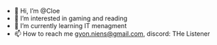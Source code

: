 - 👋 Hi, I’m @Cloe
- 👀 I’m interested in gaming and reading
- 🌱 I’m currently learning IT menagment
- 📫 How to reach me gyon.niens@gmail.com, discord: THe Listener

